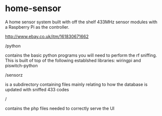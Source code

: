 # home-sensor
A home sensor system built with off the shelf 433MHz sensor modules with a Raspberry Pi as the controller.

http://www.ebay.co.uk/itm/161830671662

/python

contains the basic python programs you will need to perform the rf sniffing.  This is built of top of the following establshed libraries: wiringpi and piswitch-python

/sensorz

is a subdirectory containing files mainly relating to how the database is updated with sniffed 433 codes

/

contains the php files needed to correctly serve the UI
